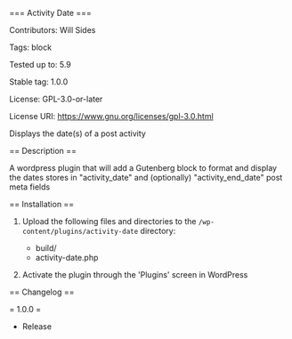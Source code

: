 === Activity Date ===

Contributors:      Will Sides

Tags:              block

Tested up to:      5.9

Stable tag:        1.0.0

License:           GPL-3.0-or-later

License URI:       https://www.gnu.org/licenses/gpl-3.0.html

Displays the date(s) of a post activity

== Description ==

A wordpress plugin that will add a Gutenberg block to format and display the dates stores in "activity_date" and (optionally) "activity_end_date" post meta fields

== Installation ==

1. Upload the following files and directories to the `/wp-content/plugins/activity-date` directory:
	* build/
	* activity-date.php

2. Activate the plugin through the 'Plugins' screen in WordPress

== Changelog ==

= 1.0.0 =
* Release
